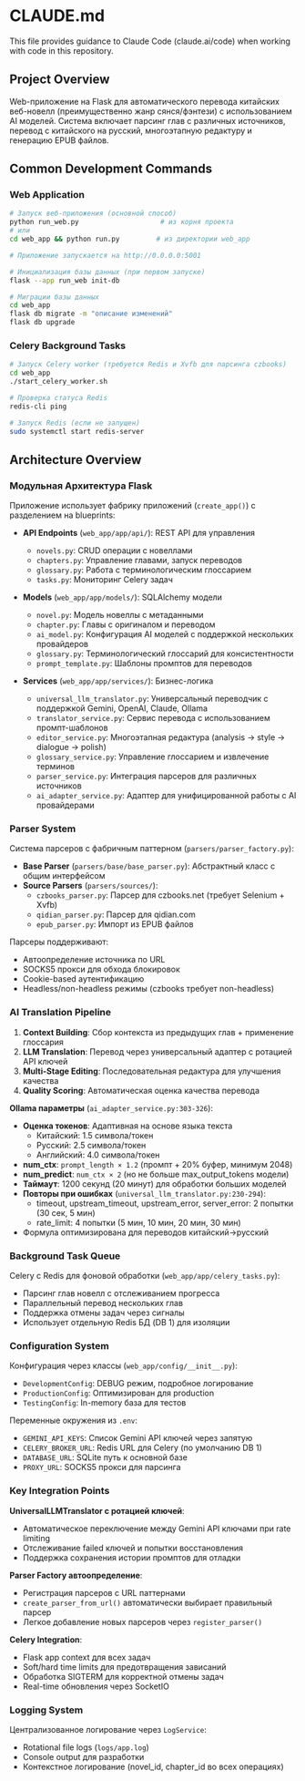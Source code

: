 # CLAUDE.md

This file provides guidance to Claude Code (claude.ai/code) when working with code in this repository.

## Project Overview

Web-приложение на Flask для автоматического перевода китайских веб-новелл (преимущественно жанр сянся/фэнтези) с использованием AI моделей. Система включает парсинг глав с различных источников, перевод с китайского на русский, многоэтапную редактуру и генерацию EPUB файлов.

## Common Development Commands

### Web Application
```bash
# Запуск веб-приложения (основной способ)
python run_web.py                    # из корня проекта
# или
cd web_app && python run.py         # из директории web_app

# Приложение запускается на http://0.0.0.0:5001

# Инициализация базы данных (при первом запуске)
flask --app run_web init-db

# Миграции базы данных
cd web_app
flask db migrate -m "описание изменений"
flask db upgrade
```

### Celery Background Tasks
```bash
# Запуск Celery worker (требуется Redis и Xvfb для парсинга czbooks)
cd web_app
./start_celery_worker.sh

# Проверка статуса Redis
redis-cli ping

# Запуск Redis (если не запущен)
sudo systemctl start redis-server
```

## Architecture Overview

### Модульная Архитектура Flask

Приложение использует фабрику приложений (`create_app()`) с разделением на blueprints:

- **API Endpoints** (`web_app/app/api/`): REST API для управления
  - `novels.py`: CRUD операции с новеллами
  - `chapters.py`: Управление главами, запуск переводов
  - `glossary.py`: Работа с терминологическим глоссарием
  - `tasks.py`: Мониторинг Celery задач

- **Models** (`web_app/app/models/`): SQLAlchemy модели
  - `novel.py`: Модель новеллы с метаданными
  - `chapter.py`: Главы с оригиналом и переводом
  - `ai_model.py`: Конфигурация AI моделей с поддержкой нескольких провайдеров
  - `glossary.py`: Терминологический глоссарий для консистентности
  - `prompt_template.py`: Шаблоны промптов для переводов

- **Services** (`web_app/app/services/`): Бизнес-логика
  - `universal_llm_translator.py`: Универсальный переводчик с поддержкой Gemini, OpenAI, Claude, Ollama
  - `translator_service.py`: Сервис перевода с использованием промпт-шаблонов
  - `editor_service.py`: Многоэтапная редактура (analysis → style → dialogue → polish)
  - `glossary_service.py`: Управление глоссарием и извлечение терминов
  - `parser_service.py`: Интеграция парсеров для различных источников
  - `ai_adapter_service.py`: Адаптер для унифицированной работы с AI провайдерами

### Parser System

Система парсеров с фабричным паттерном (`parsers/parser_factory.py`):

- **Base Parser** (`parsers/base/base_parser.py`): Абстрактный класс с общим интерфейсом
- **Source Parsers** (`parsers/sources/`):
  - `czbooks_parser.py`: Парсер для czbooks.net (требует Selenium + Xvfb)
  - `qidian_parser.py`: Парсер для qidian.com
  - `epub_parser.py`: Импорт из EPUB файлов

Парсеры поддерживают:
- Автоопределение источника по URL
- SOCKS5 прокси для обхода блокировок
- Cookie-based аутентификацию
- Headless/non-headless режимы (czbooks требует non-headless)

### AI Translation Pipeline

1. **Context Building**: Сбор контекста из предыдущих глав + применение глоссария
2. **LLM Translation**: Перевод через универсальный адаптер с ротацией API ключей
3. **Multi-Stage Editing**: Последовательная редактура для улучшения качества
4. **Quality Scoring**: Автоматическая оценка качества перевода

**Ollama параметры** (`ai_adapter_service.py:303-326`):
- **Оценка токенов**: Адаптивная на основе языка текста
  - Китайский: 1.5 символа/токен
  - Русский: 2.5 символа/токен
  - Английский: 4.0 символа/токен
- **num_ctx**: `prompt_length × 1.2` (промпт + 20% буфер, минимум 2048)
- **num_predict**: `num_ctx × 2` (но не больше max_output_tokens модели)
- **Таймаут**: 1200 секунд (20 минут) для обработки больших моделей
- **Повторы при ошибках** (`universal_llm_translator.py:230-294`):
  - timeout, upstream_timeout, upstream_error, server_error: 2 попытки (30 сек, 5 мин)
  - rate_limit: 4 попытки (5 мин, 10 мин, 20 мин, 30 мин)
- Формула оптимизирована для переводов китайский→русский

### Background Task Queue

Celery с Redis для фоновой обработки (`web_app/app/celery_tasks.py`):
- Парсинг глав новелл с отслеживанием прогресса
- Параллельный перевод нескольких глав
- Поддержка отмены задач через сигналы
- Использует отдельную Redis БД (DB 1) для изоляции

### Configuration System

Конфигурация через классы (`web_app/config/__init__.py`):
- `DevelopmentConfig`: DEBUG режим, подробное логирование
- `ProductionConfig`: Оптимизирован для production
- `TestingConfig`: In-memory база для тестов

Переменные окружения из `.env`:
- `GEMINI_API_KEYS`: Список Gemini API ключей через запятую
- `CELERY_BROKER_URL`: Redis URL для Celery (по умолчанию DB 1)
- `DATABASE_URL`: SQLite путь к основной базе
- `PROXY_URL`: SOCKS5 прокси для парсинга

### Key Integration Points

**UniversalLLMTranslator с ротацией ключей**:
- Автоматическое переключение между Gemini API ключами при rate limiting
- Отслеживание failed ключей и попытки восстановления
- Поддержка сохранения истории промптов для отладки

**Parser Factory автоопределение**:
- Регистрация парсеров с URL паттернами
- `create_parser_from_url()` автоматически выбирает правильный парсер
- Легкое добавление новых парсеров через `register_parser()`

**Celery Integration**:
- Flask app context для всех задач
- Soft/hard time limits для предотвращения зависаний
- Обработка SIGTERM для корректной отмены задач
- Real-time обновления через SocketIO

### Logging System

Централизованное логирование через `LogService`:
- Rotational file logs (`logs/app.log`)
- Console output для разработки
- Контекстное логирование (novel_id, chapter_id во всех операциях)
